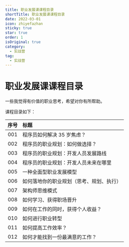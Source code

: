 ```yaml
---
title: 职业发展课课程目录
shortTitle: 职业发展课课程目录
date: 2022-03-01
icon: zhiyefazhan
sticky: true
star: true
order: 1
isOriginal: true
category:
  - 实战营
tag:
  - 实战营
---
```


# 职业发展课课程目录

一些我觉得有价值的职业思考，希望对你有所帮助。

课程目录如下：

|序号|标题|
|:----:|:----|
|001|程序员如何解决 35 岁焦虑？|
|002|程序员的职业规划：如何做选择？|
|003|程序员的职业规划：开发人员发展路线|
|004|程序员的职业规划：开发人员未来在哪里|
|005|一种全面型职业发展模型|
|006|如何落地你的职业规划（思考、规划、执行）|
|007|架构师思维模式|
|008|如何学习、获得职场晋升|
|009|如何在工作的同时，获得个人收益？|
|010|如何进行职业转型|
|011|如何提高工作效率？|
|012|如何才能找到一份最满意的工作？|

